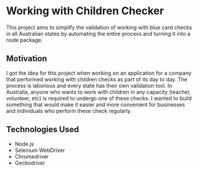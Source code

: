 # Working with Children Checker
This project aims to simplify the validation of working with blue card checks in all Australian states by automating the entire process and turning it into a node package.

## Motivation
I got the idea for this project when working on an application for a company that performed working with children checks as part of its day to day. The process is laborious and every state has their own validation tool. In Australia, anyone who wants to work with children in any capacity (teacher, volunteer, etc) is required to undergo one of these checks. I wanted to build something that would make it easier and more convenient for businesses and individuals who perform these check regularly.

## Technologies Used
* Node.js
* Selenium WebDriver
* Chromedriver
* Geckodriver